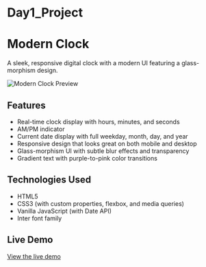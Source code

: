 # Day1_Project
# Modern Clock

A sleek, responsive digital clock with a modern UI featuring a glass-morphism design.

![Modern Clock Preview](https://modernclockit.netlify.app/)

## Features

- Real-time clock display with hours, minutes, and seconds
- AM/PM indicator
- Current date display with full weekday, month, day, and year
- Responsive design that looks great on both mobile and desktop
- Glass-morphism UI with subtle blur effects and transparency
- Gradient text with purple-to-pink color transitions

## Technologies Used

- HTML5
- CSS3 (with custom properties, flexbox, and media queries)
- Vanilla JavaScript (with Date API)
- Inter font family

## Live Demo

[View the live demo](https://modernclockit.netlify.app/)

